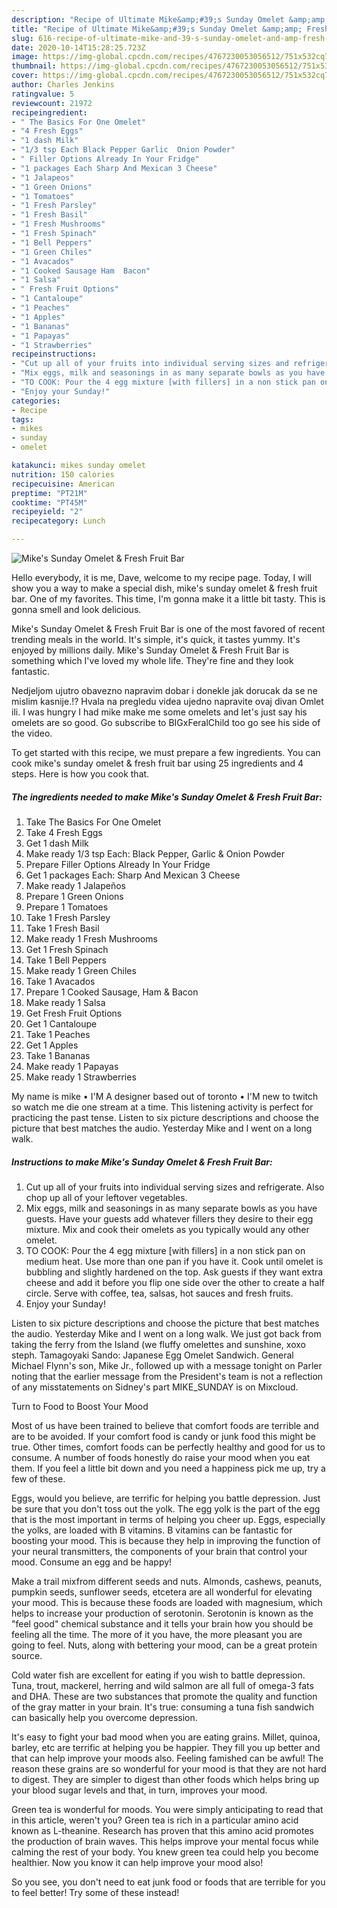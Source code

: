 ```yaml
---
description: "Recipe of Ultimate Mike&amp;#39;s Sunday Omelet &amp;amp; Fresh Fruit Bar"
title: "Recipe of Ultimate Mike&amp;#39;s Sunday Omelet &amp;amp; Fresh Fruit Bar"
slug: 616-recipe-of-ultimate-mike-and-39-s-sunday-omelet-and-amp-fresh-fruit-bar
date: 2020-10-14T15:28:25.723Z
image: https://img-global.cpcdn.com/recipes/4767230053056512/751x532cq70/mikes-sunday-omelet-fresh-fruit-bar-recipe-main-photo.jpg
thumbnail: https://img-global.cpcdn.com/recipes/4767230053056512/751x532cq70/mikes-sunday-omelet-fresh-fruit-bar-recipe-main-photo.jpg
cover: https://img-global.cpcdn.com/recipes/4767230053056512/751x532cq70/mikes-sunday-omelet-fresh-fruit-bar-recipe-main-photo.jpg
author: Charles Jenkins
ratingvalue: 5
reviewcount: 21972
recipeingredient:
- " The Basics For One Omelet"
- "4 Fresh Eggs"
- "1 dash Milk"
- "1/3 tsp Each Black Pepper Garlic  Onion Powder"
- " Filler Options Already In Your Fridge"
- "1 packages Each Sharp And Mexican 3 Cheese"
- "1 Jalapeos"
- "1 Green Onions"
- "1 Tomatoes"
- "1 Fresh Parsley"
- "1 Fresh Basil"
- "1 Fresh Mushrooms"
- "1 Fresh Spinach"
- "1 Bell Peppers"
- "1 Green Chiles"
- "1 Avacados"
- "1 Cooked Sausage Ham  Bacon"
- "1 Salsa"
- " Fresh Fruit Options"
- "1 Cantaloupe"
- "1 Peaches"
- "1 Apples"
- "1 Bananas"
- "1 Papayas"
- "1 Strawberries"
recipeinstructions:
- "Cut up all of your fruits into individual serving sizes and refrigerate. Also chop up all of your leftover vegetables."
- "Mix eggs, milk and seasonings in as many separate bowls as you have guests. Have your guests add whatever fillers they desire to their egg mixture. Mix and cook their omelets as you typically would any other omelet."
- "TO COOK: Pour the 4 egg mixture [with fillers] in a non stick pan on medium heat. Use more than one pan if you have it. Cook until omelet is bubbling and slightly hardened on the top. Ask guests if they want extra cheese and add it before you flip one side over the other to create a half circle. Serve with coffee, tea, salsas, hot sauces and fresh fruits."
- "Enjoy your Sunday!"
categories:
- Recipe
tags:
- mikes
- sunday
- omelet

katakunci: mikes sunday omelet 
nutrition: 150 calories
recipecuisine: American
preptime: "PT21M"
cooktime: "PT45M"
recipeyield: "2"
recipecategory: Lunch

---
```



![Mike&#39;s Sunday Omelet &amp; Fresh Fruit Bar](https://img-global.cpcdn.com/recipes/4767230053056512/751x532cq70/mikes-sunday-omelet-fresh-fruit-bar-recipe-main-photo.jpg)

Hello everybody, it is me, Dave, welcome to my recipe page. Today, I will show you a way to make a special dish, mike&#39;s sunday omelet &amp; fresh fruit bar. One of my favorites. This time, I'm gonna make it a little bit tasty. This is gonna smell and look delicious.

Mike&#39;s Sunday Omelet &amp; Fresh Fruit Bar is one of the most favored of recent trending meals in the world. It's simple, it's quick, it tastes yummy. It's enjoyed by millions daily. Mike&#39;s Sunday Omelet &amp; Fresh Fruit Bar is something which I've loved my whole life. They're fine and they look fantastic.

Nedjeljom ujutro obavezno napravim dobar i donekle jak dorucak da se ne mislim kasnije.!? Hvala na pregledu videa ujedno napravite ovaj divan Omlet ili. I was hungry I had mike make me some omelets and let&#39;s just say his omelets are so good. Go subscribe to BIGxFeralChild too go see his side of the video.


To get started with this recipe, we must prepare a few ingredients. You can cook mike&#39;s sunday omelet &amp; fresh fruit bar using 25 ingredients and 4 steps. Here is how you cook that.

<!--inarticleads1-->

##### The ingredients needed to make Mike&#39;s Sunday Omelet &amp; Fresh Fruit Bar:

1. Take  The Basics For One Omelet
1. Take 4 Fresh Eggs
1. Get 1 dash Milk
1. Make ready 1/3 tsp Each: Black Pepper, Garlic &amp; Onion Powder
1. Prepare  Filler Options Already In Your Fridge
1. Get 1 packages Each: Sharp And Mexican 3 Cheese
1. Make ready 1 Jalapeños
1. Prepare 1 Green Onions
1. Prepare 1 Tomatoes
1. Take 1 Fresh Parsley
1. Take 1 Fresh Basil
1. Make ready 1 Fresh Mushrooms
1. Get 1 Fresh Spinach
1. Take 1 Bell Peppers
1. Make ready 1 Green Chiles
1. Take 1 Avacados
1. Prepare 1 Cooked Sausage, Ham &amp; Bacon
1. Make ready 1 Salsa
1. Get  Fresh Fruit Options
1. Get 1 Cantaloupe
1. Take 1 Peaches
1. Get 1 Apples
1. Take 1 Bananas
1. Make ready 1 Papayas
1. Make ready 1 Strawberries


My name is mike • I&#39;M A designer based out of toronto • I&#39;M new to twitch so watch me die one stream at a time. This listening activity is perfect for practicing the past tense. Listen to six picture descriptions and choose the picture that best matches the audio. Yesterday Mike and I went on a long walk. 

<!--inarticleads2-->

##### Instructions to make Mike&#39;s Sunday Omelet &amp; Fresh Fruit Bar:

1. Cut up all of your fruits into individual serving sizes and refrigerate. Also chop up all of your leftover vegetables.
1. Mix eggs, milk and seasonings in as many separate bowls as you have guests. Have your guests add whatever fillers they desire to their egg mixture. Mix and cook their omelets as you typically would any other omelet.
1. TO COOK: Pour the 4 egg mixture [with fillers] in a non stick pan on medium heat. Use more than one pan if you have it. Cook until omelet is bubbling and slightly hardened on the top. Ask guests if they want extra cheese and add it before you flip one side over the other to create a half circle. Serve with coffee, tea, salsas, hot sauces and fresh fruits.
1. Enjoy your Sunday!


Listen to six picture descriptions and choose the picture that best matches the audio. Yesterday Mike and I went on a long walk. We just got back from taking the ferry from the Island (we fluffy omelettes and sunshine, xoxo steph. Tamagoyaki Sando: Japanese Egg Omelet Sandwich. General Michael Flynn&#39;s son, Mike Jr., followed up with a message tonight on Parler noting that the earlier message from the President&#39;s team is not a reflection of any misstatements on Sidney&#39;s part MIKE_SUNDAY is on Mixcloud. 

Turn to Food to Boost Your Mood


Most of us have been trained to believe that comfort foods are terrible and are to be avoided. If your comfort food is candy or junk food this might be true. Other times, comfort foods can be perfectly healthy and good for us to consume. A number of foods honestly do raise your mood when you eat them. If you feel a little bit down and you need a happiness pick me up, try a few of these.

Eggs, would you believe, are terrific for helping you battle depression. Just be sure that you don't toss out the yolk. The egg yolk is the part of the egg that is the most important in terms of helping you cheer up. Eggs, especially the yolks, are loaded with B vitamins. B vitamins can be fantastic for boosting your mood. This is because they help in improving the function of your neural transmitters, the components of your brain that control your mood. Consume an egg and be happy!

Make a trail mixfrom different seeds and nuts. Almonds, cashews, peanuts, pumpkin seeds, sunflower seeds, etcetera are all wonderful for elevating your mood. This is because these foods are loaded with magnesium, which helps to increase your production of serotonin. Serotonin is known as the "feel good" chemical substance and it tells your brain how you should be feeling all the time. The more of it you have, the more pleasant you are going to feel. Nuts, along with bettering your mood, can be a great protein source.

Cold water fish are excellent for eating if you wish to battle depression. Tuna, trout, mackerel, herring and wild salmon are all full of omega-3 fats and DHA. These are two substances that promote the quality and function of the gray matter in your brain. It's true: consuming a tuna fish sandwich can basically help you overcome depression. 

It's easy to fight your bad mood when you are eating grains. Millet, quinoa, barley, etc are terrific at helping you be happier. They fill you up better and that can help improve your moods also. Feeling famished can be awful! The reason these grains are so wonderful for your mood is that they are not hard to digest. They are simpler to digest than other foods which helps bring up your blood sugar levels and that, in turn, improves your mood.

Green tea is wonderful for moods. You were simply anticipating to read that in this article, weren't you? Green tea is rich in a particular amino acid known as L-theanine. Research has proven that this amino acid promotes the production of brain waves. This helps improve your mental focus while calming the rest of your body. You knew green tea could help you become healthier. Now you know it can help improve your mood also!

So you see, you don't need to eat junk food or foods that are terrible for you to feel better! Try some of these instead!

